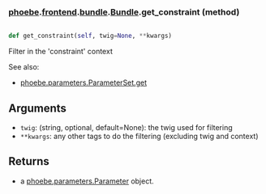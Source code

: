 ### [phoebe](phoebe.md).[frontend](phoebe.frontend.md).[bundle](phoebe.frontend.bundle.md).[Bundle](phoebe.frontend.bundle.Bundle.md).get_constraint (method)


```py

def get_constraint(self, twig=None, **kwargs)

```



Filter in the 'constraint' context

See also:
* [phoebe.parameters.ParameterSet.get](phoebe.parameters.ParameterSet.get.md)

Arguments
----------
* `twig`: (string, optional, default=None): the twig used for filtering
* `**kwargs`: any other tags to do the filtering (excluding twig and context)

Returns
---------
* a [phoebe.parameters.Parameter](phoebe.parameters.Parameter.md) object.

